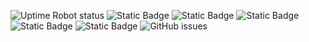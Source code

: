 ![Uptime Robot status](https://img.shields.io/uptimerobot/status/m795276181-ea44caeb6a6db48fdc262ac6?label=website) ![Static Badge](https://img.shields.io/badge/blacklists-56-000000) ![Static Badge](https://img.shields.io/badge/fresh_blacklists-39-000000) ![Static Badge](https://img.shields.io/badge/blacklisted-3627716-cc0000) ![Static Badge](https://img.shields.io/badge/whitelisted-2179-00CC00) ![Static Badge](https://img.shields.io/badge/streaming_blacklist-565-000000) ![GitHub issues](https://img.shields.io/github/issues/fabriziosalmi/blacklists)
